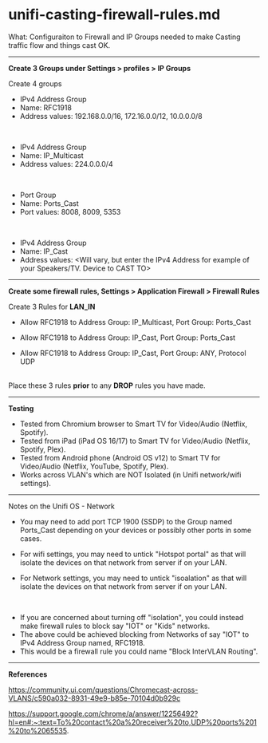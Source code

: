 <h1>unifi-casting-firewall-rules.md</h1>

What: Configuraiton to Firewall and IP Groups needed to make Casting traffic flow and things cast OK.

----

<b>Create 3 Groups under Settings > profiles > IP Groups </b>

Create 4 groups


* IPv4 Address Group 
* Name: RFC1918
* Address values: 192.168.0.0/16, 172.16.0.0/12, 10.0.0.0/8

<br>

* IPv4 Address Group 
* Name: IP_Multicast
* Address values: 224.0.0.0/4

<br>

* Port Group 
* Name: Ports_Cast
* Port values: 8008, 8009, 5353

<br>

* IPv4 Address Group 
* Name: IP_Cast
* Address values: <Will vary, but enter the IPv4 Address for example of your Speakers/TV. Device to CAST TO>

----

<b>Create some firewall rules, Settings > Application Firewall > Firewall Rules </b>

Create 3 Rules for <b>LAN_IN</b>


* Allow RFC1918 to Address Group: IP_Multicast, Port Group: Ports_Cast

* Allow RFC1918 to Address Group: IP_Cast, Port Group: Ports_Cast

* Allow RFC1918 to Address Group: IP_Cast, Port Group: ANY, Protocol UDP

<br>
Place these 3 rules <b>prior</b> to any <b>DROP</b> rules you have made.

----

<b>Testing</b>

* Tested from Chromium browser to Smart TV for Video/Audio (Netflix, Spotify).
* Tested from iPad (iPad OS 16/17) to Smart TV for Video/Audio (Netflix, Spotify, Plex).
* Tested from Android phone (Android OS v12) to Smart TV for Video/Audio (Netflix, YouTube, Spotify, Plex).
* Works across VLAN's which are NOT Isolated (in Unifi network/wifi settings).

----

Notes on the Unifi OS - Network

- You may need to add port TCP 1900 (SSDP) to the Group named Ports_Cast depending on your devices or possibly other ports in some cases.
  
- For wifi settings, you may need to untick "Hotspot portal" as that will isolate the devices on that network from server if on your LAN.

- For Network settings, you may need to untick "isoalation" as that will isolate the devices on that network from server if on your LAN.

<br>
  
- If you are concerned about turning off "isolation", you could instead make firewall rules to block say "IOT" or "Kids" networks. 
- The above could be achieved blocking from Networks of say "IOT" to IPv4 Address Group named, RFC1918. 
- This would be a firewall rule you could name "Block InterVLAN Routing".

----

<b>References</b>

https://community.ui.com/questions/Chromecast-across-VLANS/c590a032-8931-49e9-b85e-70104d0b929c

https://support.google.com/chrome/a/answer/12256492?hl=en#:~:text=To%20contact%20a%20receiver%20to,UDP%20ports%201%20to%2065535.
